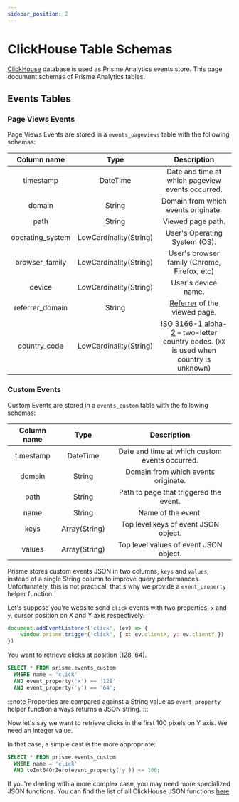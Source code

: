 ```yaml
---
sidebar_position: 2
---
```


# ClickHouse Table Schemas

[ClickHouse](https://clickhouse.com) database is used as Prisme Analytics events store.
This page document schemas of Prisme Analytics tables.

## Events Tables

### Page Views Events

Page Views Events are stored in a `events_pageviews` table with the following schemas:

| Column name | Type | Description |
| :---------: | :--: | :---------: |
| timestamp   | DateTime | Date and time at which pageview events occurred. |
| domain | String | Domain from which events originate. |
| path | String | Viewed page path. |
| operating_system | LowCardinality(String) | User's Operating System (OS). |
| browser_family | LowCardinality(String) | User's browser family (Chrome, Firefox, etc) |
| device | LowCardinality(String) | User's device name. |
| referrer_domain | String | [Referrer](https://developer.mozilla.org/en-US/docs/Web/HTTP/Headers/Referer) of the viewed page. |
| country_code | LowCardinality(String) | [ISO 3166-1 alpha-2](https://en.wikipedia.org/wiki/ISO_3166-1_alpha-2) – two-letter country codes. (`XX` is used when country is unknown) |

### Custom Events

Custom Events are stored in a `events_custom` table with the following schemas:

| Column name | Type | Description |
| :---------: | :--: | :---------: |
| timestamp   | DateTime | Date and time at which custom events occurred. |
| domain | String | Domain from which events originate. |
| path | String | Path to page that triggered the event. |
| name | String | Name of the event. |
| keys | Array(String) | Top level keys of event JSON object. |
| values | Array(String) | Top level values of event JSON object. |

Prisme stores custom events JSON in two columns, `keys` and `values`, instead
of a single String column to improve query performances. Unfortunately, this is
not practical, that's why we provide a `event_property` helper function.

Let's suppose you're website send `click` events with two properties, `x` and
`y`, cursor position on X and Y axis respectively:

```js
document.addEventListener('click', (ev) => {
    window.prisme.trigger('click', { x: ev.clientX, y: ev.clientY })
})
```

You want to retrieve clicks at position (128, 64).

```SQL
SELECT * FROM prisme.events_custom
  WHERE name = 'click'
  AND event_property('x') == '128'
  AND event_property('y') == '64';
```

:::note
Properties are compared against a String value as `event_property` helper function
always returns a JSON string.
:::

Now let's say we want to retrieve clicks in the first 100 pixels on Y axis. We
need an integer value.

In that case, a simple cast is the more appropriate:

```SQL
SELECT * FROM prisme.events_custom
  WHERE name = 'click'
  AND toInt64OrZero(event_property('y')) <= 100;
```

If you're deeling with a more complex case, you may need more specialized JSON functions.
You can find the list of all ClickHouse JSON functions [here](https://clickhouse.com/docs/en/sql-reference/functions/json-functions).

